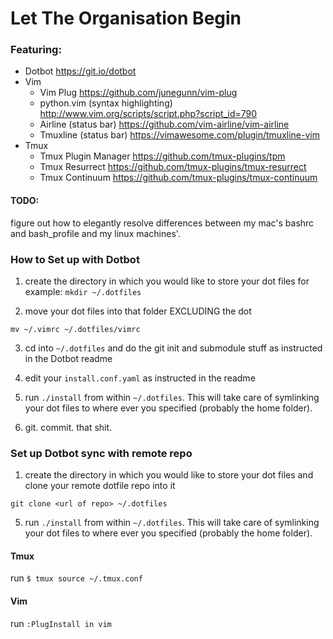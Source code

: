 # Let The Organisation Begin

### Featuring:
- Dotbot https://git.io/dotbot
- Vim
    - Vim Plug https://github.com/junegunn/vim-plug
    - python.vim (syntax highlighting) http://www.vim.org/scripts/script.php?script_id=790
    - Airline (status bar) https://github.com/vim-airline/vim-airline
    - Tmuxline (status bar) https://vimawesome.com/plugin/tmuxline-vim
- Tmux
    - Tmux Plugin Manager https://github.com/tmux-plugins/tpm
    - Tmux Resurrect https://github.com/tmux-plugins/tmux-resurrect
    - Tmux Continuum https://github.com/tmux-plugins/tmux-continuum

#### TODO:
figure out how to elegantly resolve differences between my mac's bashrc and
bash_profile and my linux machines'. 


### How to Set up with Dotbot

1) create the directory in which you would like to store your dot files
for example: `mkdir ~/.dotfiles`

2) move your dot files into that folder EXCLUDING the dot

`mv ~/.vimrc ~/.dotfiles/vimrc`

3) cd into `~/.dotfiles` and do the git init and submodule stuff as instructed in
the Dotbot readme

4) edit your `install.conf.yaml` as instructed in the readme

5) run `./install` from within `~/.dotfiles`. This will take care of symlinking your
dot files to where ever you specified (probably the home folder).

6) git. commit. that shit.


### Set up Dotbot sync with remote repo

1) create the directory in which you would like to store your dot files and
clone your remote dotfile repo into it

`git clone <url of repo> ~/.dotfiles`

5) run `./install` from within `~/.dotfiles`. This will take care of symlinking your
dot files to where ever you specified (probably the home folder).


#### Tmux
run `$ tmux source ~/.tmux.conf`

#### Vim
run `:PlugInstall in vim`



